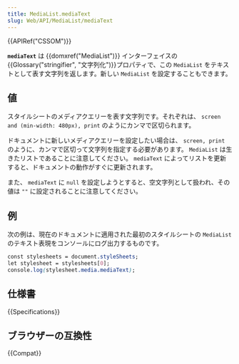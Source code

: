 ```yaml
---
title: MediaList.mediaText
slug: Web/API/MediaList/mediaText
---
```

{{APIRef("CSSOM")}}

**`mediaText`** は {{domxref("MediaList")}} インターフェイスの{{Glossary("stringifier", "文字列化")}}プロパティで、この `MediaList` をテキストとして表す文字列を返します。新しい `MediaList` を設定することもできます。

## 値

スタイルシートのメディアクエリーを表す文字列です。それぞれは、 `screen and (min-width: 480px), print` のようにカンマで区切られます。

ドキュメントに新しいメディアクエリーを設定したい場合は、 `screen, print` のように、カンマで区切って文字列を指定する必要があります。 `MediaList` は生きたリストであることに注意してください。 `mediaText` によってリストを更新すると、ドキュメントの動作がすぐに更新されます。

また、 `mediaText` に `null` を設定しようとすると、空文字列として扱われ、その値は `""` に設定されることに注意してください。

## 例

次の例は、現在のドキュメントに適用された最初のスタイルシートの `MediaList` のテキスト表現をコンソールにログ出力するものです。

```css
const stylesheets = document.styleSheets;
let stylesheet = stylesheets[0];
console.log(stylesheet.media.mediaText);
```

## 仕様書

{{Specifications}}

## ブラウザーの互換性

{{Compat}}
